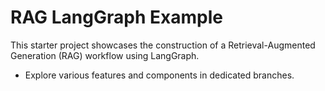 # RAG LangGraph Example

This starter project showcases the construction of a Retrieval-Augmented Generation (RAG) workflow using LangGraph.

* Explore various features and components in dedicated branches.